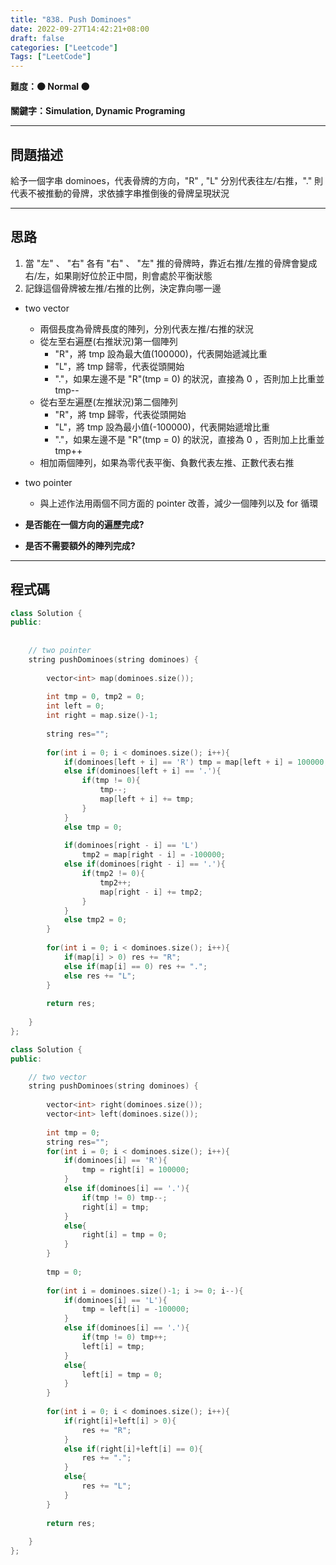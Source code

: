 ```yaml
---
title: "838. Push Dominoes"
date: 2022-09-27T14:42:21+08:00
draft: false
categories: ["Leetcode"]
Tags: ["LeetCode"]
---
```


**難度：🟠 Normal 🟠**

**關鍵字：Simulation, Dynamic Programing**

<!--more-->
---

## 問題描述

給予一個字串 dominoes，代表骨牌的方向，"R" , "L" 分別代表往左/右推，"." 則代表不被推動的骨牌，求依據字串推倒後的骨牌呈現狀況

---

## 思路

1. 當 "左" 、 "右" 各有 "右" 、 "左" 推的骨牌時，靠近右推/左推的骨牌會變成右/左，如果剛好位於正中間，則會處於平衡狀態
2. 記錄這個骨牌被左推/右推的比例，決定靠向哪一邊

- two vector
  - 兩個長度為骨牌長度的陣列，分別代表左推/右推的狀況
  - 從左至右遍歷(右推狀況)第一個陣列
    - "R"，將 tmp 設為最大值(100000)，代表開始遞減比重
    - "L"，將 tmp 歸零，代表從頭開始
    - "."，如果左邊不是 "R"(tmp = 0) 的狀況，直接為 0 ，否則加上比重並 tmp--
  - 從右至左遍歷(左推狀況)第二個陣列
    - "R"，將 tmp 歸零，代表從頭開始
    - "L"，將 tmp 設為最小值(-100000)，代表開始遞增比重
    - "."，如果左邊不是 "R"(tmp = 0) 的狀況，直接為 0 ，否則加上比重並 tmp++
  - 相加兩個陣列，如果為零代表平衡、負數代表左推、正數代表右推

- two pointer
  - 與上述作法用兩個不同方面的 pointer 改善，減少一個陣列以及 for 循環

- **是否能在一個方向的遍歷完成?**
- **是否不需要額外的陣列完成?**

---

## 程式碼

```c++
class Solution {
public:
    
    
    // two pointer
    string pushDominoes(string dominoes) {
        
        vector<int> map(dominoes.size());
        
        int tmp = 0, tmp2 = 0;
        int left = 0;
        int right = map.size()-1;
        
        string res="";
        
        for(int i = 0; i < dominoes.size(); i++){
            if(dominoes[left + i] == 'R') tmp = map[left + i] = 100000;
            else if(dominoes[left + i] == '.'){
                if(tmp != 0){
                    tmp--;                    
                    map[left + i] += tmp;
                }
            }
            else tmp = 0;  
            
            if(dominoes[right - i] == 'L')
                tmp2 = map[right - i] = -100000;
            else if(dominoes[right - i] == '.'){
                if(tmp2 != 0){
                    tmp2++;
                    map[right - i] += tmp2;
                }
            }
            else tmp2 = 0;  
        }
                
        for(int i = 0; i < dominoes.size(); i++){
            if(map[i] > 0) res += "R";
            else if(map[i] == 0) res += ".";
            else res += "L";
        }
        
        return res;
        
    }
};

class Solution {
public:

    // two vector
    string pushDominoes(string dominoes) {
        
        vector<int> right(dominoes.size());
        vector<int> left(dominoes.size());
        
        int tmp = 0;
        string res="";
        for(int i = 0; i < dominoes.size(); i++){
            if(dominoes[i] == 'R'){
                tmp = right[i] = 100000;
            }
            else if(dominoes[i] == '.'){
                if(tmp != 0) tmp--;                    
                right[i] = tmp;
            }
            else{
                right[i] = tmp = 0;  
            }
        }
        
        tmp = 0;
        
        for(int i = dominoes.size()-1; i >= 0; i--){
            if(dominoes[i] == 'L'){
                tmp = left[i] = -100000;
            }
            else if(dominoes[i] == '.'){
                if(tmp != 0) tmp++;
                left[i] = tmp;
            }
            else{
                left[i] = tmp = 0;  
            }
        }
        
        for(int i = 0; i < dominoes.size(); i++){
            if(right[i]+left[i] > 0){
                res += "R";
            }
            else if(right[i]+left[i] == 0){
                res += ".";
            }
            else{
                res += "L";
            }
        }
        
        return res;
        
    }
};
```
